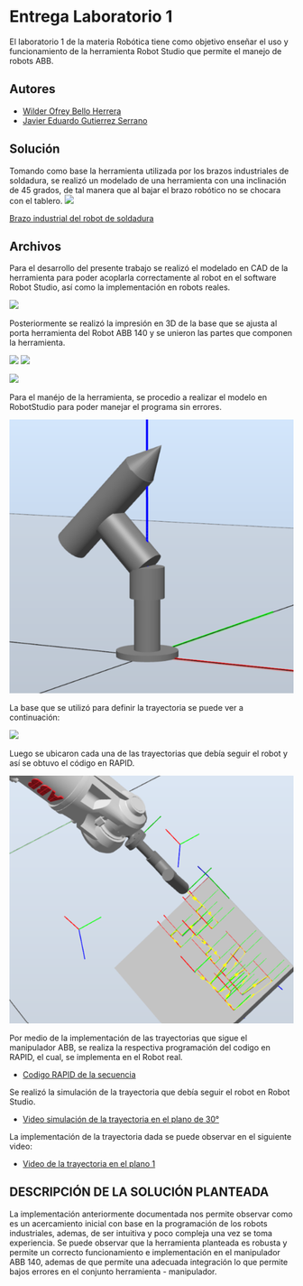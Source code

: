 
# Entrega Laboratorio 1

El laboratorio 1 de la materia Robótica tiene como objetivo enseñar el uso y funcionamiento de la herramienta Robot Studio que permite el manejo de robots ABB.

## Autores

- [Wilder Ofrey Bello Herrera](https://github.com/WilderBello)
- [Javier Eduardo Gutierrez Serrano](https://github.com/jaegutierrezser)


## Solución

Tomando como base la herramienta utilizada por los brazos industriales de soldadura, se realizó un modelado de una herramienta con una inclinación de 45 grados, de tal manera que al bajar el brazo robótico no se chocara con el tablero.
![](https://thumbs.dreamstime.com/z/brazo-industrial-del-robot-de-soldadura-con-el-modelo-la-antorcha-ot-electrodo-mig-aislado-en-fondo-blanco-trayectoria-recortes-o-142568943.jpg)

[Brazo industrial del robot de soldadura](https://es.dreamstime.com/brazo-industrial-del-robot-de-soldadura-con-el-modelo-la-antorcha-ot-electrodo-mig-aislado-en-fondo-blanco-trayectoria-recortes-o-image142568943)

## Archivos 

Para el desarrollo del presente trabajo se realizó el modelado en CAD de la herramienta para poder acoplarla correctamente al robot en el software Robot Studio, así como la implementación en robots reales.

![](https://i.postimg.cc/PpJ1tvfP/Modelo-CAD-Base.jpg)

Posteriormente se realizó la impresión en 3D de la base que se ajusta al porta herramienta del Robot ABB 140 y se unieron las partes que componen la herramienta.

![](https://i.postimg.cc/2ykwcVYp/Base.jpg)
![](https://i.postimg.cc/05nZ6dG9/herramienta.jpg)

![](https://i.postimg.cc/d359zwQh/Herramienta-completa.jpg)

Para el manéjo de la herramienta, se procedio a realizar el modelo en RobotStudio para poder manejar el programa sin errores.

![](https://github.com/WilderBello/Robotica_Laboratorio_1/blob/main/Imagenes/Modelado_Herramienta.png)

La base que se utilizó para definir la trayectoria se puede ver a continuación:

![](https://i.postimg.cc/B6GNFmwn/Base-escritura.jpg)

Luego se ubicaron cada una de las trayectorias que debía seguir el robot y así se obtuvo el código en RAPID.

![](https://github.com/WilderBello/Robotica_Laboratorio_1/blob/main/Imagenes/Trayectorias.png)

Por medio de la implementación de las trayectorias que sigue el manipulador ABB, se realiza la respectiva programación del codigo en RAPID, el cual, se implementa en el Robot real.

- [Codigo RAPID de la secuencia](https://github.com/WilderBello/Robotica_Laboratorio_1/tree/main/Codigo%20RAPID_Lab_01_Robotica)


Se realizó la simulación de la trayectoria que debía seguir el robot en Robot Studio.

- [Video simulación de la trayectoria en el plano de 30°](https://github.com/WilderBello/Robotica_Laboratorio_1/blob/main/Videos/RobotStudio%209-2_1.mp4)

La implementación de la trayectoria dada se puede observar en el siguiente video:

- [Video de la trayectoria en el plano 1](https://github.com/WilderBello/Robotica_Laboratorio_1/blob/main/Videos/Escritura%20en%20plano%201.mp4)

## DESCRIPCIÓN DE LA SOLUCIÓN PLANTEADA
La implementación anteriormente documentada nos permite observar como es un acercamiento inicial con base en la programación de los robots industriales, ademas, de ser intuitiva y poco compleja una vez se toma experiencia. Se puede observar que la herramienta planteada es robusta y permite un correcto funcionamiento e implementación en el manipulador ABB 140, ademas de que permite una adecuada integración lo que permite bajos errores en el conjunto herramienta - manipulador.

